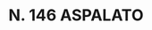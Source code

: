 ---
title: "N. 146 ASPALATO"
plant-name: "N. 146"
plant-number: "146"
plant-xml: "/assets/xml/plant146.xml"
plant-title: "N. 146 ASPALATO"
plant-taxon-link: ""
plant-taxon-link: ""
layout: single-xml
---